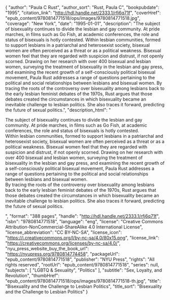 {
  "author": "Paula C Rust",
  "author_sort": "Rust, Paula C",
  "bookpubdate": "1995",
  "citation_link": "http://hdl.handle.net/2333.1/rfj6q71f",
  "coverHref": "epub_content/9780814771518/ops/images/9780814771518.jpg",
  "coverage": "New York",
  "date": "1995-01-01",
  "description": "The subject of bisexuality continues to divide the lesbian and gay community.  At pride marches, in films such as Go Fish, at academic conferences, the role and status of bisexuals is hotly contested. Within lesbian communities, formed to support lesbians in a patriarchal and heterosexist society, bisexual women are often perceived as a threat or as a political weakness.  Bisexual women feel that they are regarded with suspicion and distrust, if not openly scorned.  Drawing on her research with over 400 bisexual and lesbian women, surveying the treatment of bisexuality in the lesbian and gay press, and examining the recent growth of a self-consciously political bisexual movement, Paula Rust addresses a range of questions pertaining to the political and social relationships between lesbians and bisexual women. By tracing the roots of the controversy over bisexuality among lesbians back to the early lesbian feminist debates of the 1970s, Rust argues that those debates created the circumstances in which bisexuality became an inevitable challenge to lesbian politics.  She also traces it forward, predicting the future of sexual politics.",
  "description_html": "<p>The subject of bisexuality continues to divide the lesbian and gay community.  At pride marches, in films such as Go Fish, at academic conferences, the role and status of bisexuals is hotly contested.<br> Within lesbian communities, formed to support lesbians in a patriarchal and heterosexist society, bisexual women are often perceived as a threat or as a political weakness.  Bisexual women feel that they are regarded with suspicion and distrust, if not openly scorned.  Drawing on her research with over 400 bisexual and lesbian women, surveying the treatment of bisexuality in the lesbian and gay press, and examining the recent growth of a self-consciously political bisexual movement, Paula Rust addresses a range of questions pertaining to the political and social relationships between lesbians and bisexual women.<br> By tracing the roots of the controversy over bisexuality among lesbians back to the early lesbian feminist debates of the 1970s, Rust argues that those debates created the circumstances in which bisexuality became an inevitable challenge to lesbian politics.  She also traces it forward, predicting the future of sexual politics.</p>",
  "format": "388 pages",
  "handle": "http://hdl.handle.net/2333.1/rfj6q71f",
  "isbn": "9780814771518",
  "language": "eng",
  "license": "Creative Commons Attribution-NonCommercial-ShareAlike 4.0 International License",
  "license_abbreviation": "CC BY-NC-SA",
  "license_icon": "https://i.creativecommons.org/l/by-nc-sa/4.0/80x15.png",
  "license_link": "https://creativecommons.org/licenses/by-nc-sa/4.0/",
  "nyu_press_website_buy_the_book_url": "https://nyupress.org/9780814774458",
  "packageUrl": "epub_content/9780814771518",
  "publisher": "NYU Press",
  "rights": "All rights reserved",
  "rootUrl": "epub_content/9780814771518",
  "series": null,
  "subjects": [
    "LGBTQ & Sexuality",
    "Politics"
  ],
  "subtitle": "Sex, Loyalty, and Revolution",
  "thumbHref": "epub_content/9780814771518/ops/images/9780814771518-th.jpg",
  "title": "Bisexuality and the Challenge to Lesbian Politics",
  "title_sort": "Bisexuality and the Challenge to Lesbian Politics"
}
